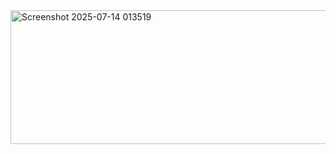 <img width="542" height="214" alt="Screenshot 2025-07-14 013519" src="https://github.com/user-attachments/assets/ae8baa27-f323-412a-990f-a6607c672438" />
